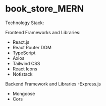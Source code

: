 # book_store_MERN

Technology Stack:

Frontend Frameworks and Libraries:
- React.js
- React Router DOM 
- TypeScript
- Axios
- Tailwind CSS
- React Icons
- Notistack

Backend Framework and Libraries
-Express.js
- Mongoose
- Cors